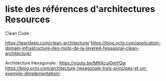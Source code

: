 # liste des références d'architectures Resources

Clean Code :

https://leandeep.com/clean-architecture/
https://blog.octo.com/application-domain-infrastructure-des-mots-de-la-layered-hexagonal-clean-architecture/

Architecture Hexagonale :
https://youtu.be/MNXcuIGmYQw
https://blog.octo.com/architecture-hexagonale-trois-principes-et-un-exemple-dimplementation/